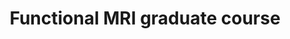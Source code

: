 ---
title: "Functional MRI graduate course"
project_id: 
date: 
conference_id: ""
presenters:
   - peter_bandettini
summary: "<p>Functional MRI graduate course, MCW, Milwaukee, WI</p>"
file: /assets/presentations/T127.ppt
filename: T127.ppt
layout: presentation
---